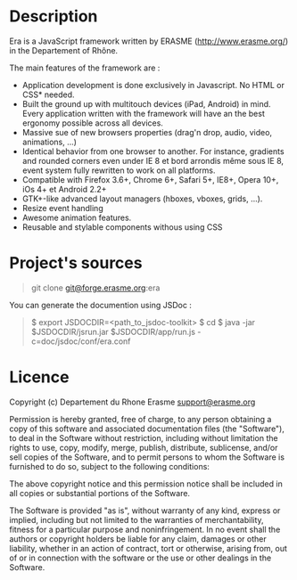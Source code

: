 # Description

Era is a JavaScript framework written by ERASME
(http://www.erasme.org/) in the Departement of Rhône.

The main features of the framework are :

- Application development is done exclusively in Javascript. No HTML or CSS* needed.
- Built the ground up with multitouch devices (iPad, Android) in
  mind. Every application written with the framework will have an the
  best ergonomy possible across all devices.
- Massive sue of new browsers properties (drag'n drop, audio, video,
  animations, ...)
- Identical behavior from one browser to another. For instance,
  gradients and rounded corners even under IE 8 et bord arrondis même
  sous IE 8, event system fully rewritten to work on all platforms.
- Compatible with Firefox 3.6+, Chrome 6+, Safari 5+, IE8+, Opera 10+, iOs 4+ et Android 2.2+
- GTK+-like advanced layout managers (hboxes, vboxes, grids, ...).
- Resize event handling
- Awesome animation features.
- Reusable and stylable components withous using CSS

# Project's sources

> git clone git@forge.erasme.org:era

You can generate the documention using JSDoc :

> $ export JSDOCDIR=<path_to_jsdoc-toolkit> 
> $ cd <path-to-era-repo>
> $ java -jar $JSDOCDIR/jsrun.jar $JSDOCDIR/app/run.js -c=doc/jsdoc/conf/era.conf

# Licence

Copyright (c) Departement du Rhone Erasme <support@erasme.org>

Permission is hereby granted, free of charge, to any person obtaining
a copy of this software and associated documentation files (the
"Software"), to deal in the Software without restriction, including
without limitation the rights to use, copy, modify, merge, publish,
distribute, sublicense, and/or sell copies of the Software, and to
permit persons to whom the Software is furnished to do so, subject to
the following conditions:

The above copyright notice and this permission notice shall be
included in all copies or substantial portions of the Software.

The Software is provided "as is", without warranty of any kind,
express or implied, including but not limited to the warranties of
merchantability, fitness for a particular purpose and
noninfringement. In no event shall the authors or copyright holders be
liable for any claim, damages or other liability, whether in an action
of contract, tort or otherwise, arising from, out of or in connection
with the software or the use or other dealings in the Software.


